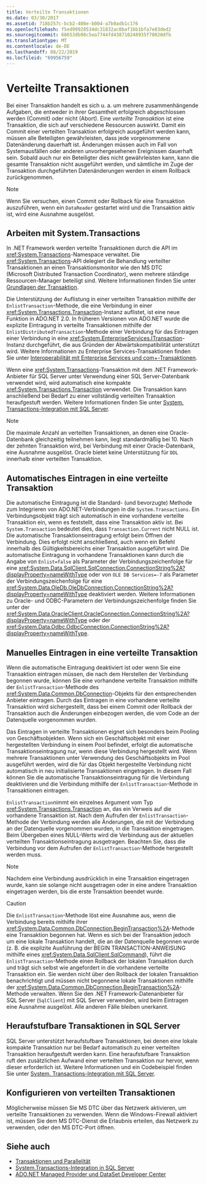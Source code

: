 ```yaml
---
title: Verteilte Transaktionen
ms.date: 03/30/2017
ms.assetid: 718b257c-bcb2-408e-b004-a7b0adb1c176
ms.openlocfilehash: f5ed99928534dc31832ac0baf1bb1bfa7e83ded2
ms.sourcegitcommit: 68653db98c5ea7744fd438710248935f70020dfb
ms.translationtype: MT
ms.contentlocale: de-DE
ms.lasthandoff: 08/22/2019
ms.locfileid: "69956759"
---
```

# <a name="distributed-transactions"></a>Verteilte Transaktionen
Bei einer Transaktion handelt es sich u. a. um mehrere zusammenhängende Aufgaben, die entweder in ihrer Gesamtheit erfolgreich abgeschlossen werden (Commit) oder nicht (Abort). Eine *verteilte Transaktion* ist eine Transaktion, die sich auf verschiedene Ressourcen auswirkt. Damit ein Commit einer verteilten Transaktion erfolgreich ausgeführt werden kann, müssen alle Beteiligten gewährleisten, dass jede vorgenommene Datenänderung dauerhaft ist. Änderungen müssen auch im Fall von Systemausfällen oder anderen unvorhergesehenen Ereignissen dauerhaft sein. Sobald auch nur ein Beteiligter dies nicht gewährleisten kann, kann die gesamte Transaktion nicht ausgeführt werden, und sämtliche im Zuge der Transaktion durchgeführten Datenänderungen werden in einem Rollback zurückgenommen.  
  
> [!NOTE]
> Wenn Sie versuchen, einen Commit oder Rollback für eine Transaktion auszuführen, wenn ein `DataReader` gestartet wird und die Transaktion aktiv ist, wird eine Ausnahme ausgelöst.  
  
## <a name="working-with-systemtransactions"></a>Arbeiten mit System.Transactions  
 In .NET Framework werden verteilte Transaktionen durch die API im <xref:System.Transactions>-Namespace verwaltet. Die <xref:System.Transactions>-API delegiert die Behandlung verteilter Transaktionen an einen Transaktionsmonitor wie den MS DTC (Microsoft Distributed Transaction Coordinator), wenn mehrere ständige Ressourcen-Manager beteiligt sind. Weitere Informationen finden Sie unter [Grundlagen der Transaktion](../../../../docs/framework/data/transactions/transaction-fundamentals.md).  
  
 Die Unterstützung der Auflistung in einer verteilten Transaktion mithilfe der `EnlistTransaction`-Methode, die eine Verbindung in einer <xref:System.Transactions.Transaction>-Instanz auflistet, ist eine neue Funktion in ADO.NET 2.0. In früheren Versionen von ADO.NET wurde die explizite Eintragung in verteilte Transaktionen mithilfe der `EnlistDistributedTransaction`-Methode einer Verbindung für das Eintragen einer Verbindung in eine <xref:System.EnterpriseServices.ITransaction>-Instanz durchgeführt, die aus Gründen der Abwärtskompatibilität unterstützt wird. Weitere Informationen zu Enterprise Services-Transaktionen finden Sie unter [Interoperabilität mit Enterprise Services und com+-Transaktionen](../../../../docs/framework/data/transactions/interoperability-with-enterprise-services-and-com-transactions.md).  
  
 Wenn eine <xref:System.Transactions>-Transaktion mit dem .NET Framework-Anbieter für SQL Server unter Verwendung einer SQL Server-Datenbank verwendet wird, wird automatisch eine kompakte <xref:System.Transactions.Transaction> verwendet. Die Transaktion kann anschließend bei Bedarf zu einer vollständig verteilten Transaktion heraufgestuft werden. Weitere Informationen finden Sie unter [System. Transactions-Integration mit SQL Server](../../../../docs/framework/data/adonet/system-transactions-integration-with-sql-server.md).  
  
> [!NOTE]
> Die maximale Anzahl an verteilten Transaktionen, an denen eine Oracle-Datenbank gleichzeitig teilnehmen kann, liegt standardmäßig bei 10. Nach der zehnten Transaktion wird, bei Verbindung mit einer Oracle-Datenbank, eine Ausnahme ausgelöst. Oracle bietet keine Unterstützung für `DDL` innerhalb einer verteilten Transaktion.  
  
## <a name="automatically-enlisting-in-a-distributed-transaction"></a>Automatisches Eintragen in eine verteilte Transaktion  
 Die automatische Eintragung ist die Standard- (und bevorzugte) Methode zum Integrieren von ADO.NET-Verbindungen in die `System.Transactions`. Ein Verbindungsobjekt trägt sich automatisch in eine vorhandene verteilte Transaktion ein, wenn es feststellt, dass eine Transaktion aktiv ist. Bei `System.Transaction` bedeutet dies, dass `Transaction.Current` nicht NULL ist. Die automatische Transaktionseintragung erfolgt beim Öffnen der Verbindung. Dies erfolgt nicht anschließend, auch wenn ein Befehl innerhalb des Gültigkeitsbereichs einer Transaktion ausgeführt wird. Die automatische Eintragung in vorhandene Transaktionen kann durch die Angabe von `Enlist=false` als Parameter der Verbindungszeichenfolge für eine <xref:System.Data.SqlClient.SqlConnection.ConnectionString%2A?displayProperty=nameWithType> oder von `OLE DB Services=-7` als Parameter der Verbindungszeichenfolge für eine <xref:System.Data.OleDb.OleDbConnection.ConnectionString%2A?displayProperty=nameWithType> deaktiviert werden. Weitere Informationen zu Oracle- und ODBC-Parametern der Verbindungszeichenfolge finden Sie unter der <xref:System.Data.OracleClient.OracleConnection.ConnectionString%2A?displayProperty=nameWithType> oder der <xref:System.Data.Odbc.OdbcConnection.ConnectionString%2A?displayProperty=nameWithType>.  
  
## <a name="manually-enlisting-in-a-distributed-transaction"></a>Manuelles Eintragen in eine verteilte Transaktion  
 Wenn die automatische Eintragung deaktiviert ist oder wenn Sie eine Transaktion eintragen müssen, die nach dem Herstellen der Verbindung begonnen wurde, können Sie eine vorhandene verteilte Transaktion mithilfe der `EnlistTransaction`-Methode des <xref:System.Data.Common.DbConnection>-Objekts für den entsprechenden Anbieter eintragen. Durch das Eintragen in eine vorhandene verteilte Transaktion wird sichergestellt, dass bei einem Commit oder Rollback der Transaktion auch die Änderungen einbezogen werden, die vom Code an der Datenquelle vorgenommen wurden.  
  
 Das Eintragen in verteilte Transaktionen eignet sich besonders beim Pooling von Geschäftsobjekten. Wenn sich ein Geschäftsobjekt mit einer hergestellten Verbindung in einem Pool befindet, erfolgt die automatische Transaktionseintragung nur, wenn diese Verbindung hergestellt wird. Wenn mehrere Transaktionen unter Verwendung des Geschäftsobjekts im Pool ausgeführt werden, wird die für das Objekt hergestellte Verbindung nicht automatisch in neu initialisierte Transaktionen eingetragen. In diesem Fall können Sie die automatische Transaktionseintragung für die Verbindung deaktivieren und die Verbindung mithilfe der `EnlistTransaction`-Methode in Transaktionen eintragen.  
  
 `EnlistTransaction`nimmt ein einzelnes Argument vom Typ <xref:System.Transactions.Transaction> an, das ein Verweis auf die vorhandene Transaktion ist. Nach dem Aufrufen der `EnlistTransaction`-Methode der Verbindung werden alle Änderungen, die mit der Verbindung an der Datenquelle vorgenommen wurden, in die Transaktion eingetragen. Beim Übergeben eines NULL-Werts wird die Verbindung aus der aktuellen verteilten Transaktionseintragung ausgetragen. Beachten Sie, dass die Verbindung vor dem Aufrufen der `EnlistTransaction`-Methode hergestellt werden muss.  
  
> [!NOTE]
> Nachdem eine Verbindung ausdrücklich in eine Transaktion eingetragen wurde, kann sie solange nicht ausgetragen oder in eine andere Transaktion eingetragen werden, bis die erste Transaktion beendet wurde.  
  
> [!CAUTION]
>  Die `EnlistTransaction`-Methode löst eine Ausnahme aus, wenn die Verbindung bereits mithilfe ihrer <xref:System.Data.Common.DbConnection.BeginTransaction%2A>-Methode eine Transaktion begonnen hat. Wenn es sich bei der Transaktion jedoch um eine lokale Transaktion handelt, die an der Datenquelle begonnen wurde (z. B. die explizite Ausführung der BEGIN TRANSACTION-ANWEISUNG mithilfe eines <xref:System.Data.SqlClient.SqlCommand>), führt die `EnlistTransaction`-Methode einen Rollback der lokalen Transaktion durch und trägt sich selbst wie angefordert in die vorhandene verteilte Transaktion ein. Sie werden nicht über den Rollback der lokalen Transaktion benachrichtigt und müssen nicht begonnene lokale Transaktionen mithilfe der <xref:System.Data.Common.DbConnection.BeginTransaction%2A>-Methode verwalten. Wenn Sie den .NET Framework-Datenanbieter für SQL Server (`SqlClient`) mit SQL Server verwenden, wird beim Eintragen eine Ausnahme ausgelöst. Alle anderen Fälle bleiben unerkannt.  
  
## <a name="promotable-transactions-in-sql-server"></a>Heraufstufbare Transaktionen in SQL Server  
 SQL Server unterstützt heraufstufbare Transaktionen, bei denen eine lokale kompakte Transaktion nur bei Bedarf automatisch zu einer verteilten Transaktion heraufgestuft werden kann. Eine heraufstufbare Transaktion ruft den zusätzlichen Aufwand einer verteilten Transaktion nur hervor, wenn dieser erforderlich ist. Weitere Informationen und ein Codebeispiel finden Sie unter [System. Transactions-Integration mit SQL Server](../../../../docs/framework/data/adonet/system-transactions-integration-with-sql-server.md).  
  
## <a name="configuring-distributed-transactions"></a>Konfigurieren von verteilten Transaktionen  
 Möglicherweise müssen Sie MS DTC über das Netzwerk aktivieren, um verteilte Transaktionen zu verwenden. Wenn die Windows-Firewall aktiviert ist, müssen Sie dem MS DTC-Dienst die Erlaubnis erteilen, das Netzwerk zu verwenden, oder den MS DTC-Port öffnen.  
  
## <a name="see-also"></a>Siehe auch

- [Transaktionen und Parallelität](../../../../docs/framework/data/adonet/transactions-and-concurrency.md)
- [System.Transactions-Integration in SQL Server](../../../../docs/framework/data/adonet/system-transactions-integration-with-sql-server.md)
- [ADO.NET Managed Provider und DataSet Developer Center](https://go.microsoft.com/fwlink/?LinkId=217917)
